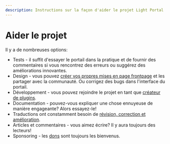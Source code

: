 ```yaml
---
description: Instructions sur la façon d'aider le projet Light Portal
---
```


# Aider le projet

Il y a de nombreuses options:

- Tests - il suffit d'essayer le portail dans la pratique et de fournir des commentaires si vous rencontrez des erreurs ou suggérez des améliorations innovantes.
- Design - vous pouvez [créer vos propres mises en page frontpage](./create-layout.md) et les partager avec la communauté. Ou corrigez des bugs dans l'interface du portail.
- Développement - vous pouvez rejoindre le projet en tant que [créateur de plugins](../plugins/create-new.md).
- Documentation - pouvez-vous expliquer une chose ennuyeuse de manière engageante? Alors essayez-le!
- Traductions ont constamment besoin de [révision, correction et amélioration](https://crowdin.com/project/light-portal).
- Articles et commentaires - vous aimez écrire? Il y aura toujours des lecteurs!
- Sponsoring - les [dons](https://ko-fi.com/dragomano/) sont toujours les bienvenus.
